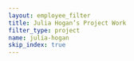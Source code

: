 ```yaml
---
layout: employee_filter
title: Julia Hogan’s Project Work
filter_type: project
name: julia-hogan
skip_index: true
---
```

